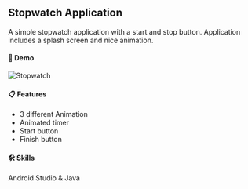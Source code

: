 
## Stopwatch Application

A simple stopwatch application with a start and stop button. Application includes a splash screen and nice animation.

#### 🎥 Demo

![Stopwatch](https://user-images.githubusercontent.com/71911458/142594019-d962b6b9-8f77-4dab-bfef-45212060f513.gif)

#### 📋 Features

- 3 different Animation
- Animated timer
- Start button
- Finish button

#### 🛠 Skills
Android Studio & Java

